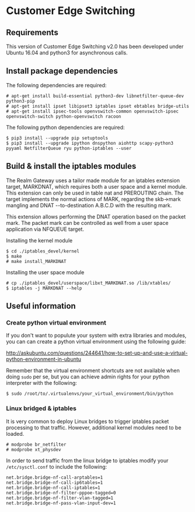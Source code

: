 # Customer Edge Switching

## Requirements

This version of Customer Edge Switching v2.0 has been developed under 
Ubuntu 16.04 and python3 for asynchronous calls.


## Install package dependencies

The following dependencies are required:

```
# apt-get install build-essential python3-dev libnetfilter-queue-dev python3-pip
# apt-get install ipset libipset3 iptables ipset ebtables bridge-utils
# apt-get install ipsec-tools openvswitch-common openvswitch-ipsec openvswitch-switch python-openvswitch racoon
```


The following python dependencies are required:

```
$ pip3 install --upgrade pip setuptools 
$ pip3 install --upgrade ipython dnspython aiohttp scapy-python3 pyyaml NetfilterQueue ryu python-iptables --user
```

## Build & install the iptables modules

The Realm Gateway uses a tailor made module for an iptables extension target, MARKDNAT, which requires both a user space and a kernel module.
This extension can only be used in table nat and PREROUTING chain. The target implements the normal actions
of MARK, regarding the skb->mark mangling and DNAT --to-destination A.B.C.D with the resulting mark.

This extension allows performing the DNAT operation based on the packet mark. 
The packet mark can be controlled as well from a user space application via NFQUEUE target.

Installing the kernel module

```
$ cd ./iptables_devel/kernel
$ make
# make install_MARKDNAT 
```

Installing the user space module

```
# cp ./iptables_devel/userspace/libxt_MARKDNAT.so /lib/xtables/
$ iptables -j MARKDNAT --help
```


## Useful information

### Create python virtual environment

If you don't want to populute your system with extra libraries and modules, you can can create a python virtual environment using the following guide:

http://askubuntu.com/questions/244641/how-to-set-up-and-use-a-virtual-python-environment-in-ubuntu

Remember that the virtual environment shortcuts are not available when doing ```sudo``` per se, but you can achieve admin rights for your python interpreter with the following:

```
$ sudo /root/to/.virtualenvs/your_virtual_environment/bin/python
```

### Linux bridged & iptables

It is very common to deploy Linux bridges to trigger iptables packet processing to that traffic.
However, additional kernel modules need to be loaded.

```
# modprobe br_netfilter
# modprobe xt_physdev
```

In order to send traffic from the linux bridge to iptables modify your ```/etc/sysctl.conf``` to include the following:

```
net.bridge.bridge-nf-call-arptables=1
net.bridge.bridge-nf-call-ip6tables=1
net.bridge.bridge-nf-call-iptables=1
net.bridge.bridge-nf-filter-pppoe-tagged=0
net.bridge.bridge-nf-filter-vlan-tagged=1
net.bridge.bridge-nf-pass-vlan-input-dev=1
```
